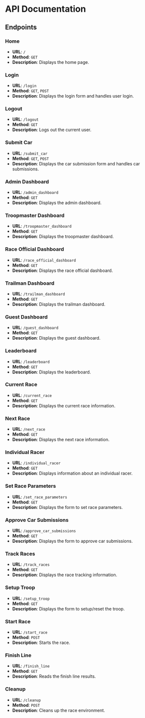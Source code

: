 # API Documentation

## Endpoints

### Home
- **URL**: `/`
- **Method**: `GET`
- **Description**: Displays the home page.

### Login
- **URL**: `/login`
- **Method**: `GET`, `POST`
- **Description**: Displays the login form and handles user login.

### Logout
- **URL**: `/logout`
- **Method**: `GET`
- **Description**: Logs out the current user.

### Submit Car
- **URL**: `/submit_car`
- **Method**: `GET`, `POST`
- **Description**: Displays the car submission form and handles car submissions.

### Admin Dashboard
- **URL**: `/admin_dashboard`
- **Method**: `GET`
- **Description**: Displays the admin dashboard.

### Troopmaster Dashboard
- **URL**: `/troopmaster_dashboard`
- **Method**: `GET`
- **Description**: Displays the troopmaster dashboard.

### Race Official Dashboard
- **URL**: `/race_official_dashboard`
- **Method**: `GET`
- **Description**: Displays the race official dashboard.

### Trailman Dashboard
- **URL**: `/trailman_dashboard`
- **Method**: `GET`
- **Description**: Displays the trailman dashboard.

### Guest Dashboard
- **URL**: `/guest_dashboard`
- **Method**: `GET`
- **Description**: Displays the guest dashboard.

### Leaderboard
- **URL**: `/leaderboard`
- **Method**: `GET`
- **Description**: Displays the leaderboard.

### Current Race
- **URL**: `/current_race`
- **Method**: `GET`
- **Description**: Displays the current race information.

### Next Race
- **URL**: `/next_race`
- **Method**: `GET`
- **Description**: Displays the next race information.

### Individual Racer
- **URL**: `/individual_racer`
- **Method**: `GET`
- **Description**: Displays information about an individual racer.

### Set Race Parameters
- **URL**: `/set_race_parameters`
- **Method**: `GET`
- **Description**: Displays the form to set race parameters.

### Approve Car Submissions
- **URL**: `/approve_car_submissions`
- **Method**: `GET`
- **Description**: Displays the form to approve car submissions.

### Track Races
- **URL**: `/track_races`
- **Method**: `GET`
- **Description**: Displays the race tracking information.

### Setup Troop
- **URL**: `/setup_troop`
- **Method**: `GET`
- **Description**: Displays the form to setup/reset the troop.

### Start Race
- **URL**: `/start_race`
- **Method**: `POST`
- **Description**: Starts the race.

### Finish Line
- **URL**: `/finish_line`
- **Method**: `GET`
- **Description**: Reads the finish line results.

### Cleanup
- **URL**: `/cleanup`
- **Method**: `POST`
- **Description**: Cleans up the race environment.
